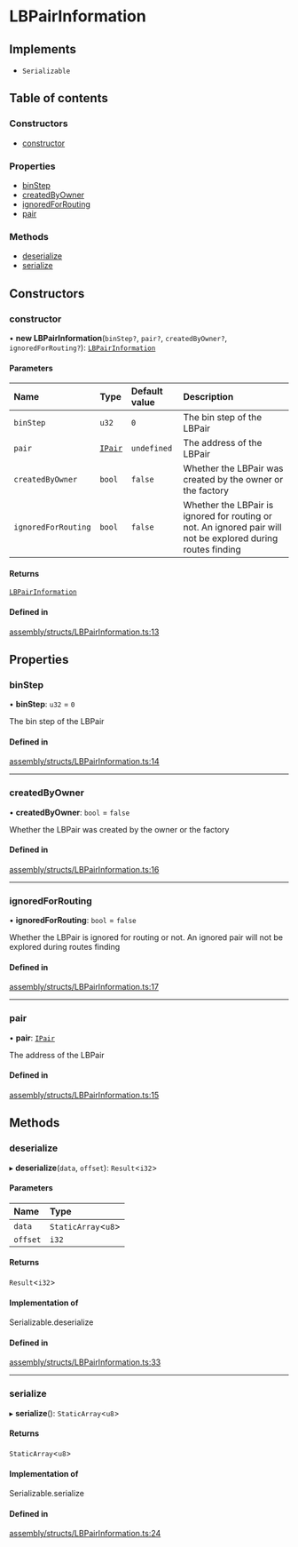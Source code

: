 # LBPairInformation

## Implements

- `Serializable`

## Table of contents

### Constructors

- [constructor](LBPairInformation.md#constructor)

### Properties

- [binStep](LBPairInformation.md#binstep)
- [createdByOwner](LBPairInformation.md#createdbyowner)
- [ignoredForRouting](LBPairInformation.md#ignoredforrouting)
- [pair](LBPairInformation.md#pair)

### Methods

- [deserialize](LBPairInformation.md#deserialize)
- [serialize](LBPairInformation.md#serialize)

## Constructors

### constructor

• **new LBPairInformation**(`binStep?`, `pair?`, `createdByOwner?`, `ignoredForRouting?`): [`LBPairInformation`](LBPairInformation.md)

#### Parameters

| Name | Type | Default value | Description |
| :------ | :------ | :------ | :------ |
| `binStep` | `u32` | `0` | The bin step of the LBPair |
| `pair` | [`IPair`](../interfaces/IPair.md) | `undefined` | The address of the LBPair |
| `createdByOwner` | `bool` | `false` | Whether the LBPair was created by the owner or the factory |
| `ignoredForRouting` | `bool` | `false` | Whether the LBPair is ignored for routing or not. An ignored pair will not be explored during routes finding |

#### Returns

[`LBPairInformation`](LBPairInformation.md)

#### Defined in

[assembly/structs/LBPairInformation.ts:13](https://github.com/dusaprotocol/v1-core-confidencial/blob/b44ea92/assembly/structs/LBPairInformation.ts#L13)

## Properties

### binStep

• **binStep**: `u32` = `0`

The bin step of the LBPair

#### Defined in

[assembly/structs/LBPairInformation.ts:14](https://github.com/dusaprotocol/v1-core-confidencial/blob/b44ea92/assembly/structs/LBPairInformation.ts#L14)

___

### createdByOwner

• **createdByOwner**: `bool` = `false`

Whether the LBPair was created by the owner or the factory

#### Defined in

[assembly/structs/LBPairInformation.ts:16](https://github.com/dusaprotocol/v1-core-confidencial/blob/b44ea92/assembly/structs/LBPairInformation.ts#L16)

___

### ignoredForRouting

• **ignoredForRouting**: `bool` = `false`

Whether the LBPair is ignored for routing or not. An ignored pair will not be explored during routes finding

#### Defined in

[assembly/structs/LBPairInformation.ts:17](https://github.com/dusaprotocol/v1-core-confidencial/blob/b44ea92/assembly/structs/LBPairInformation.ts#L17)

___

### pair

• **pair**: [`IPair`](../interfaces/IPair.md)

The address of the LBPair

#### Defined in

[assembly/structs/LBPairInformation.ts:15](https://github.com/dusaprotocol/v1-core-confidencial/blob/b44ea92/assembly/structs/LBPairInformation.ts#L15)

## Methods

### deserialize

▸ **deserialize**(`data`, `offset`): `Result`<`i32`\>

#### Parameters

| Name | Type |
| :------ | :------ |
| `data` | `StaticArray`<`u8`\> |
| `offset` | `i32` |

#### Returns

`Result`<`i32`\>

#### Implementation of

Serializable.deserialize

#### Defined in

[assembly/structs/LBPairInformation.ts:33](https://github.com/dusaprotocol/v1-core-confidencial/blob/b44ea92/assembly/structs/LBPairInformation.ts#L33)

___

### serialize

▸ **serialize**(): `StaticArray`<`u8`\>

#### Returns

`StaticArray`<`u8`\>

#### Implementation of

Serializable.serialize

#### Defined in

[assembly/structs/LBPairInformation.ts:24](https://github.com/dusaprotocol/v1-core-confidencial/blob/b44ea92/assembly/structs/LBPairInformation.ts#L24)

